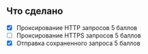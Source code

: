 ## Что сделано
- [x] Проксирование HTTP запросов 5 баллов
- [ ] Проксирование HTTPS запросов 5 баллов
- [x] Отправка сохраненного запроса 5 баллов 